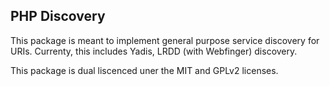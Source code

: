 ## PHP Discovery ##

This package is meant to implement general purpose service discovery for
URIs. Currenty, this includes Yadis, LRDD (with Webfinger) discovery. 

This package is dual liscenced uner the MIT and GPLv2 licenses.
